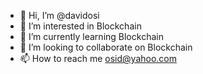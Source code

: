 - 👋 Hi, I’m @davidosi
- 👀 I’m interested in Blockchain
- 🌱 I’m currently learning Blockchain
- 💞️ I’m looking to collaborate on Blockchain
- 📫 How to reach me osid@yahoo.com

<!---
davidosi/davidosi is a ✨ special ✨ repository because its `README.md` (this file) appears on your GitHub profile.
You can click the Preview link to take a look at your changes.
--->
